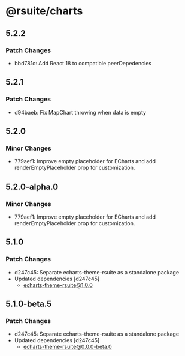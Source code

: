 # @rsuite/charts

## 5.2.2

### Patch Changes

- bbd781c: Add React 18 to compatible peerDepedencies

## 5.2.1

### Patch Changes

- d94baeb: Fix MapChart throwing when data is empty

## 5.2.0

### Minor Changes

- 779aef1: Improve empty placeholder for ECharts and add renderEmptyPlaceholder prop for customization.

## 5.2.0-alpha.0

### Minor Changes

- 779aef1: Improve empty placeholder for ECharts and add renderEmptyPlaceholder prop for customization.

## 5.1.0

### Patch Changes

- d247c45: Separate echarts-theme-rsuite as a standalone package
- Updated dependencies [d247c45]
  - echarts-theme-rsuite@1.0.0

## 5.1.0-beta.5

### Patch Changes

- d247c45: Separate echarts-theme-rsuite as a standalone package
- Updated dependencies [d247c45]
  - echarts-theme-rsuite@0.0.0-beta.0
